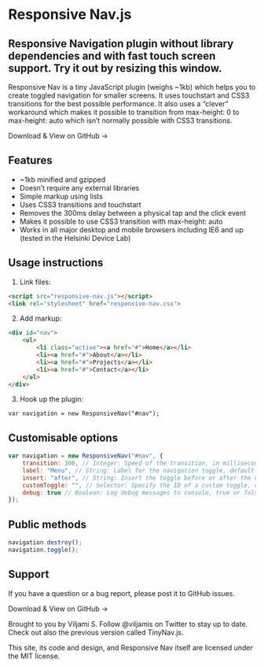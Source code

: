 # Responsive Nav.js

## Responsive Navigation plugin without library dependencies and with fast touch screen support. Try it out by resizing this window.

Responsive Nav is a tiny JavaScript plugin (weighs ~1kb) which helps you to create toggled navigation for smaller screens. It uses touchstart and CSS3 transitions for the best possible performance. It also uses a “clever” workaround which makes it possible to transition from max-height: 0 to max-height: auto which isn’t normally possible with CSS3 transitions.


Download & View on GitHub ->


## Features

* ~1kb minified and gzipped
* Doesn’t require any external libraries
* Simple markup using lists
* Uses CSS3 transitions and touchstart
* Removes the 300ms delay between a physical tap and the click event
* Makes it possible to use CSS3 transition with max-height: auto
* Works in all major desktop and mobile browsers including IE6 and up (tested in the Helsinki Device Lab)


## Usage instructions

1. Link files:
```html
<script src="responsive-nav.js"></script>
<link rel="stylesheet" href="responsive-nav.css">
```

2. Add markup:
```html
<div id="nav">
	<ul>
		<li class="active"><a href="#">Home</a></li>
		<li><a href="#">About</a></li>
		<li><a href="#">Projects</a></li>
		<li><a href="#">Contact</a></li>
 	</ul>
</div>
```

3. Hook up the plugin:
```javasript
var navigation = new ResponsiveNav("#nav");
```


## Customisable options

```javascript
var navigation = new ResponsiveNav("#nav", {
	transition: 300, // Integer: Speed of the transition, in milliseconds, default is "300"
	label: "Menu", // String: Label for the navigation toggle, default is "Menu"
	insert: "after", // String: Insert the toggle before or after the navigation, default is "after"
	customToggle: "", // Selector: Specify the ID of a custom toggle, default is ""
	debug: true // Boolean: Log debug messages to console, true or false, default is "false"
});
```


## Public methods

```javascript
navigation.destroy();
navigation.toggle();
```


## Support

If you have a question or a bug report, please post it to GitHub issues.


Download & View on GitHub ->

Brought to you by Viljami S. Follow @viljamis on Twitter to stay up to date. Check out also the previous version called TinyNav.js.

This site, its code and design, and Responsive Nav itself are licensed under the MIT license.